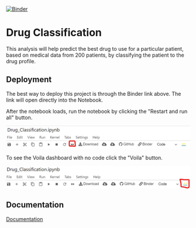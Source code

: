 [![Binder](https://mybinder.org/badge_logo.svg)](https://mybinder.org/v2/gh/andydaehn/Drug_Classification/main?labpath=Drug_Classification.ipynb)

# Drug Classification

This analysis will help predict the best drug to use for a particular patient, based on medical data from 200 patients, by classifying the patient to the drug profile.


## Deployment

The best way to deploy this project is through the Binder link above. The link will open 
directly into the Notebook.

After the notebook loads, run the notebook by clicking the "Restart and run all" 
button.

![restart](https://github.com/andydaehn/Drug_Classification/blob/main/pictures/start_notebook.png)

To see the Voila dashboard with no code click the "Voila" button.

![voila](https://github.com/andydaehn/Drug_Classification/blob/main/pictures/voila_button.png)




## Documentation

[Documentation](https://linktodocumentation)

